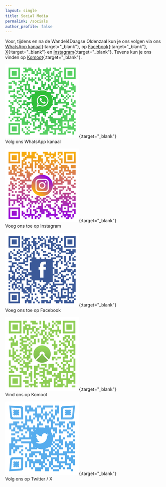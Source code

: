 ```yaml
---
layout: single
title: Social Media
permalink: /socials
author_profile: false
---
```


Voor, tijdens en na de Wandel4Daagse Oldenzaal kun je ons volgen via ons [WhatsApp kanaal](https://whatsapp.com/channel/0029VaY6m9EKGGGIPUfD3S24){:target="_blank"}, op [Facebook](https://www.facebook.com/Wandel4DaagseOldenzaal){:target="_blank"}, [X](https://x.com/Avo4DOldenzaal){:target="_blank"} en [Instagram](https://www.instagram.com/wandel4daagseoldenzaal/){:target="_blank"}. Tevens kun je ons vinden op [Komoot](https://www.komoot.com/user/3212223211369){:target="_blank"}.

[![Volg ons WhatsApp kanaal](/assets/images/joinourwhatsappchannel.png)](https://whatsapp.com/channel/0029VaY6m9EKGGGIPUfD3S24){:target="_blank"}  
Volg ons WhatsApp kanaal    

[![Volg ons op Instagram](/assets/images/joinusoninstagram.png)](https://www.instagram.com/wandel4daagseoldenzaal/){:target="_blank"}  
Voeg ons toe op Instagram  

[![Volg ons op Facebook](/assets/images/joinusonfacebook.png)](https://www.facebook.com/Wandel4DaagseOldenzaal){:target="_blank"}  
Voeg ons toe op Facebook  

[![Vind ons op Komoot](/assets/images/findusonkomoot.png)](https://www.komoot.com/user/3212223211369){:target="_blank"}  
Vind ons op Komoot  

[![Volg ons op X](/assets/images/followusontwitter.png)](https://x.com/Avo4DOldenzaal){:target="_blank"}  
Volg ons op Twitter / X  